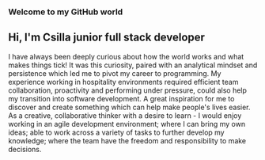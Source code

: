 ### Welcome to my GitHub world
## Hi, I'm Csilla junior full stack developer 

I have always been deeply curious about how the world works and what makes things tick! It was this curiosity, paired with an analytical mindset and persistence which led me to pivot my career to programming.
My experience working in hospitality environments required efficient team collaboration, proactivity and performing under pressure, could also help my transition into software development. A great inspiration for me to discover and create something which can help make people's lives easier. 
As a creative, collaborative thinker with a desire to learn - 
I would enjoy working in an agile development environment;  where I can bring my own ideas; able to work across a variety of tasks to further develop my knowledge; where the team have the freedom and responsibility to make decisions.


